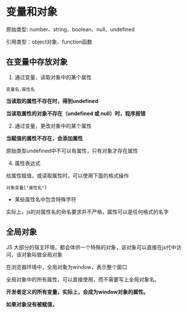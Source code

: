 # 变量和对象

原始类型: number、string、boolean、null、undefined

引用类型：object对象、function函数 

## 在变量中存放对象
1. 通过变量，读取对象中的某个属性
```
变量名.属性名
```
 
**当读取的属性不存在时，得到undefined**

**当读取属性的对象不存在（undefined 或 null）时，程序报错**

2. 通过变量，更改对象中的某个属性

**当赋值的属性不存在，会添加属性**


原始类型undefined中不可以有属性，只有对象才存在属性

4. 属性表达式

给属性赋值，或读取属性时，可以使用下面的格式操作
```
对象变量["属性名"]
```

- 某些属性名中包含特殊字符

实际上，js的对属性名的命名要求并不严格，属性可以是任何格式的名字

## 全局对象

JS 大部分的宿主环境，都会体供一个特殊的对象，该对象可以直接在js代中访问，该对象叫做全局对象

在浏览器环境中，全局对象为window，表示整个窗口

全局对象中的所有属性，可以直接使用，而不需要写上全局对象名。

**开发者定义的所有变量，实际上，会成为window对象的属性。**

**如果对象没有被赋值，**

